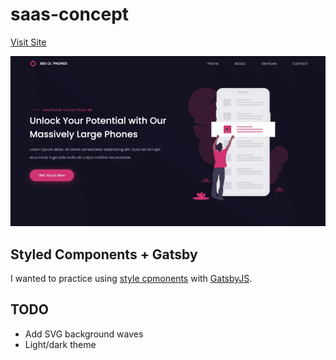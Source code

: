 # saas-concept

[Visit Site](https://big-ol-phone.netlify.app/)

![](https://github.com/stormcloud266/saas-concept/blob/main/screenshot.gif)

## Styled Components + Gatsby

I wanted to practice using [style cpmonents](https://styled-components.com/) with [GatsbyJS](https://www.gatsbyjs.com/).

## TODO

* Add SVG background waves
* Light/dark theme